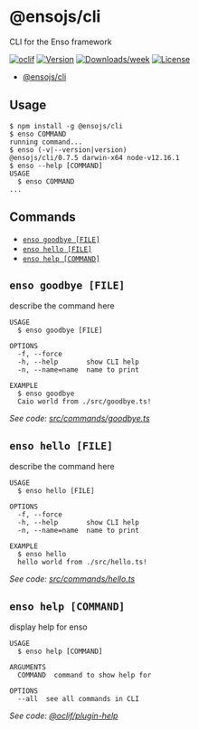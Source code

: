 # @ensojs/cli

CLI for the Enso framework

[![oclif](https://img.shields.io/badge/cli-oclif-brightgreen.svg)](https://oclif.io)
[![Version](https://img.shields.io/npm/v/@ensojs/cli.svg)](https://npmjs.org/package/@ensojs/cli)
[![Downloads/week](https://img.shields.io/npm/dw/@ensojs/cli.svg)](https://npmjs.org/package/@ensojs/cli)
[![License](https://img.shields.io/npm/l/@ensojs/cli.svg)](https://github.com/1a35e1/cli/blob/master/package.json)

<!-- toc -->
* [@ensojs/cli](#ensojscli)
<!-- tocstop -->

## Usage

<!-- usage -->
```sh-session
$ npm install -g @ensojs/cli
$ enso COMMAND
running command...
$ enso (-v|--version|version)
@ensojs/cli/0.7.5 darwin-x64 node-v12.16.1
$ enso --help [COMMAND]
USAGE
  $ enso COMMAND
...
```
<!-- usagestop -->
## Commands

<!-- commands -->
* [`enso goodbye [FILE]`](#enso-goodbye-file)
* [`enso hello [FILE]`](#enso-hello-file)
* [`enso help [COMMAND]`](#enso-help-command)

## `enso goodbye [FILE]`

describe the command here

```
USAGE
  $ enso goodbye [FILE]

OPTIONS
  -f, --force
  -h, --help       show CLI help
  -n, --name=name  name to print

EXAMPLE
  $ enso goodbye
  Caio world from ./src/goodbye.ts!
```

_See code: [src/commands/goodbye.ts](https://github.com/1a35e1/cli/blob/v0.7.5/src/commands/goodbye.ts)_

## `enso hello [FILE]`

describe the command here

```
USAGE
  $ enso hello [FILE]

OPTIONS
  -f, --force
  -h, --help       show CLI help
  -n, --name=name  name to print

EXAMPLE
  $ enso hello
  hello world from ./src/hello.ts!
```

_See code: [src/commands/hello.ts](https://github.com/1a35e1/cli/blob/v0.7.5/src/commands/hello.ts)_

## `enso help [COMMAND]`

display help for enso

```
USAGE
  $ enso help [COMMAND]

ARGUMENTS
  COMMAND  command to show help for

OPTIONS
  --all  see all commands in CLI
```

_See code: [@oclif/plugin-help](https://github.com/oclif/plugin-help/blob/v2.2.1/src/commands/help.ts)_
<!-- commandsstop -->
